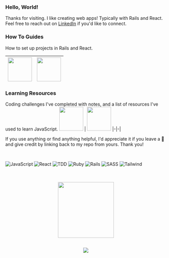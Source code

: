 ### Hello, World!

Thanks for visiting. I like creating web apps! Typically with Rails and React. Feel free to reach out on [LinkedIn](https://www.linkedin.com/in/adrianhards/) if you'd like to connect.

### How To Guides
How to set up projects in Rails and React. 

<div align="left"> 

<a href="https://github.com/adrianHards/react-guide"><img src="https://upload.wikimedia.org/wikipedia/commons/thumb/a/a7/React-icon.svg/1920px-React-icon.svg.png" width="75"> | <a href="https://github.com/adrianHards/rails-guide"><img src="https://cdn3.iconfinder.com/data/icons/popular-services-brands-vol-2/512/ruby-on-rails-512.png" width="75"></a> | 
|-|-|
 
### Learning Resources
Coding challenges I've completed with notes, and a list of resources I've used to learn JavaScript. 
<a href="https://github.com/adrianHards/frontend-resources"><img src="https://upload.wikimedia.org/wikipedia/commons/6/6a/JavaScript-logo.png?20120221235433" width="75"></a> | <a href="https://github.com/adrianHards/coding-challenges"><img src="https://upload.wikimedia.org/wikipedia/commons/1/19/LeetCode_logo_black.png" width="75"></a> 
|-|-|
 
If you use anything or find anything helpful, I'd appreciate it if you leave a 🌟 and give credit by linking back to my repo from yours. Thank you!

</div>
 
<br>
 
<div align="left">

  ![JavaScript](https://img.shields.io/badge/-JavaScript-1C1E2E?style=for-the-badge&logo=javascript&logoColor=white&labelColor=3A76F0)
  ![React](https://img.shields.io/badge/-React-1C1E2E?style=for-the-badge&logo=react&logoColor=white&labelColor=3A76F0)
  ![TDD](https://img.shields.io/badge/-TDD-1C1E2E?style=for-the-badge&logo=jest&logoColor=white&labelColor=3A76F0)
  ![Ruby](https://img.shields.io/badge/-Ruby-1C1E2E?style=for-the-badge&logo=ruby&logoColor=white&labelColor=3A76F0)
  ![Rails](https://img.shields.io/badge/-Rails-1C1E2E?style=for-the-badge&logo=ruby-on-rails&logoColor=white&labelColor=3A76F0)
  ![SASS](https://img.shields.io/badge/-SASS-1C1E2E?style=for-the-badge&logo=sass&logoColor=white&labelColor=3A76F0)
  ![Tailwind](https://img.shields.io/badge/-Tailwind-1C1E2E?style=for-the-badge&logo=tailwindcss&logoColor=white&labelColor=3A76F0)
 
</div>

<br>
<br>
 
<div align="center">
<img src="https://github-readme-stats.vercel.app/api?username=adrianhards&show_icons=true&theme=radical&title_color=3A76F0&text_color=fff&icon_color=3A76F0" height="175">
</div>
 
<br>

<p align="center">
  <img src="https://visitor-badge.laobi.icu/badge?page_id=adrianhards" id="counter">
</p>


